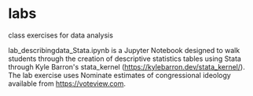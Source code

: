 # labs
class exercises for data analysis

lab_describingdata_Stata.ipynb is a Jupyter Notebook designed to walk students through the creation of descriptive statistics tables using Stata through Kyle Barron's stata_kernel (https://kylebarron.dev/stata_kernel/). The lab exercise uses Nominate estimates of congressional ideology available from https://voteview.com. 
